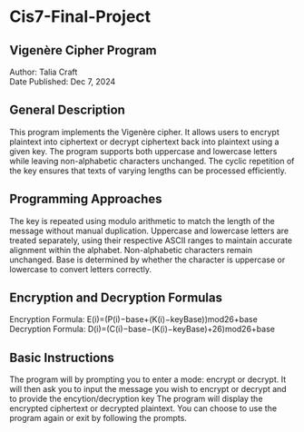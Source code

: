 # Cis7-Final-Project


## Vigenère Cipher Program
Author: Talia Craft  
Date Published: Dec 7, 2024

## General Description
This program implements the Vigenère cipher. It allows users to encrypt plaintext into ciphertext or decrypt ciphertext back into plaintext using a given key. The program supports both uppercase and lowercase letters while leaving non-alphabetic characters unchanged. The cyclic repetition of the key ensures that texts of varying lengths can be processed efficiently.

## Programming Approaches

The key is repeated using modulo arithmetic to match the length of the message without manual duplication.
Uppercase and lowercase letters are treated separately, using their respective ASCII ranges to maintain accurate alignment within the alphabet. Non-alphabetic characters remain unchanged. Base is determined by whether the character is uppercase or lowercase to convert letters correctly.

## Encryption and Decryption Formulas

Encryption Formula:
E(i)=(P(i)−base+(K(i)−keyBase))mod26+base
Decryption Formula:
D(i)=(C(i)−base−(K(i)−keyBase)+26)mod26+base

## Basic Instructions

The program will by prompting you to enter a mode: encrypt or decrypt.
It will then ask you to input the message you wish to encrypt or decrypt and to provide the encytion/decryption key
The program will display the encrypted ciphertext or decrypted plaintext.
You can choose to use the program again or exit by following the prompts.
